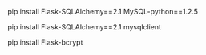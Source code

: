 pip install Flask-SQLAlchemy==2.1 MySQL-python==1.2.5
<!-- FOR PC users: -->
pip install Flask-SQLAlchemy==2.1 mysqlclient

pip install Flask-bcrypt
